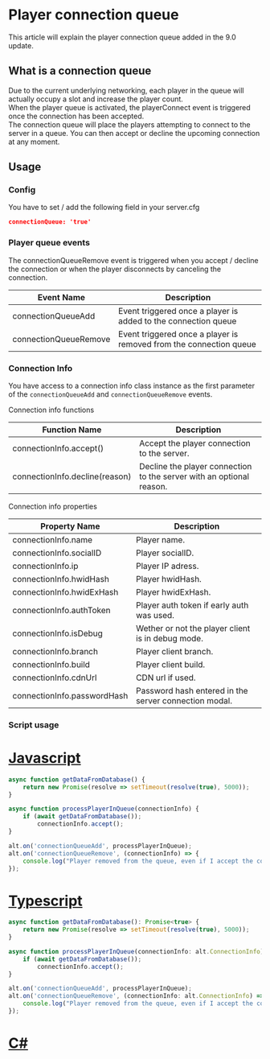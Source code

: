 # Player connection queue

This article will explain the player connection queue added in the 9.0 update.

## What is a connection queue

Due to the current underlying networking, each player in the queue will actually occupy a slot and increase the player count.<br>
When the player queue is activated, the playerConnect event is triggered once the connection has been accepted.<br>
The connection queue will place the players attempting to connect to the server in a queue. You can then accept or decline the upcoming connection at any moment.

## Usage

### Config

You have to set / add the following field in your server.cfg
```json
connectionQueue: 'true'
```

### Player queue events

The connectionQueueRemove event is triggered when you accept / decline the connection or when the player disconnects by canceling the connection.

| Event Name                 | Description                                                   |
| --------------------- | ------------------------------------------------------------------ |
| connectionQueueAdd    | Event triggered once a player is added to the connection queue     |
| connectionQueueRemove | Event triggered once a player is removed from the connection queue |

### Connection Info

You have access to a connection info class instance as the first parameter of the ``connectionQueueAdd`` and ``connectionQueueRemove`` events.

Connection info functions

| Function Name                  | Description                                                          |
| ------------------------------ | -------------------------------------------------------------------- |
| connectionInfo.accept()        | Accept the player connection to the server.                          |
| connectionInfo.decline(reason) | Decline the player connection to the server with an optional reason. |

Connection info properties

| Property Name               | Description                                           |
| --------------------------- | ----------------------------------------------------- |
| connectionInfo.name         | Player name.                                          |
| connectionInfo.socialID     | Player socialID.                                      |
| connectionInfo.ip           | Player IP adress.                                     |
| connectionInfo.hwidHash     | Player hwidHash.                                      |
| connectionInfo.hwidExHash   | Player hwidExHash.                                    |
| connectionInfo.authToken    | Player auth token if early auth was used.             |
| connectionInfo.isDebug      | Wether or not the player client is in debug mode.     |
| connectionInfo.branch       | Player client branch.                                 |
| connectionInfo.build        | Player client build.                                  |
| connectionInfo.cdnUrl       | CDN url if used.                                      |
| connectionInfo.passwordHash | Password hash entered in the server connection modal. |

### Script usage

# [Javascript](#tab/tabid-1)

```js
async function getDataFromDatabase() {
    return new Promise(resolve => setTimeout(resolve(true), 5000));
}

async function processPlayerInQueue(connectionInfo) {
    if (await getDataFromDatabase());
        connectionInfo.accept();
}

alt.on('connectionQueueAdd', processPlayerInQueue);
alt.on('connectionQueueRemove', (connectionInfo) => {
    console.log("Player removed from the queue, even if I accept the connection now it's handled!");
});
```

# [Typescript](#tab/tabid-2)

```ts
async function getDataFromDatabase(): Promise<true> {
    return new Promise(resolve => setTimeout(resolve(true), 5000));
}

async function processPlayerInQueue(connectionInfo: alt.ConnectionInfo): Promise<void> {
    if (await getDataFromDatabase());
        connectionInfo.accept();
}

alt.on('connectionQueueAdd', processPlayerInQueue);
alt.on('connectionQueueRemove', (connectionInfo: alt.ConnectionInfo) => {
    console.log("Player removed from the queue, even if I accept the connection now it's handled!");
});
```

# [C#](#tab/tabid-3)

```csharp
```